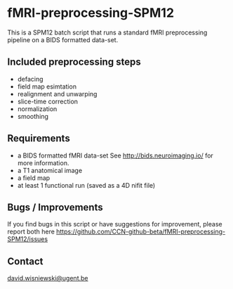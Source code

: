 # fMRI-preprocessing-SPM12
This is a SPM12 batch script that runs a standard fMRI preprocessing pipeline on a BIDS formatted data-set.

## Included preprocessing steps 
- defacing
- field map esimtation
- realignment and unwarping
- slice-time correction
- normalization
- smoothing

## Requirements
- a BIDS formatted fMRI data-set See http://bids.neuroimaging.io/ for more information.
- a T1 anatomical image
- a field map
- at least 1 functional run (saved as a 4D nifit file)

## Bugs / Improvements
If you find bugs in this script or have suggestions for improvement, please report both here https://github.com/CCN-github-beta/fMRI-preprocessing-SPM12/issues

## Contact
david.wisniewski@ugent.be

